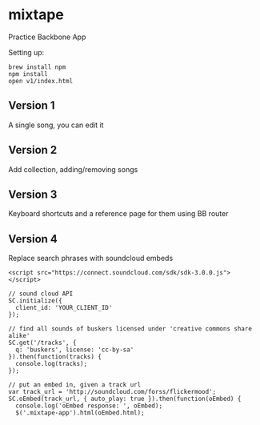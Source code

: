 # mixtape

Practice Backbone App

Setting up:

    brew install npm
    npm install
    open v1/index.html

## Version 1

A single song, you can edit it

## Version 2

Add collection, adding/removing songs


## Version 3

Keyboard shortcuts and a reference page for them using BB router


## Version 4

Replace search phrases with soundcloud embeds

    <script src="https://connect.soundcloud.com/sdk/sdk-3.0.0.js"></script>

    // sound cloud API
    SC.initialize({
      client_id: 'YOUR_CLIENT_ID'
    });

    // find all sounds of buskers licensed under 'creative commons share alike'
    SC.get('/tracks', {
      q: 'buskers', license: 'cc-by-sa'
    }).then(function(tracks) {
      console.log(tracks);
    });

    // put an embed in, given a track url
    var track_url = 'http://soundcloud.com/forss/flickermood';
    SC.oEmbed(track_url, { auto_play: true }).then(function(oEmbed) {
      console.log('oEmbed response: ', oEmbed);
      $('.mixtape-app').html(oEmbed.html);
